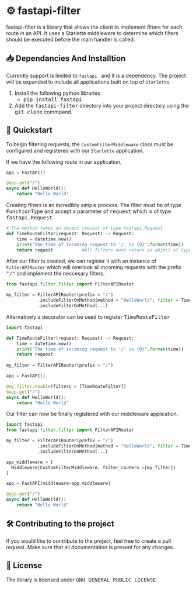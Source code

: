 # :gear: fastapi-filter
fastapi-filter is a library that allows the client to implement filters for each route in an API. It uses a Starlette middleware to determine which filters should be executed before the main handler is called. 

## :inbox_tray: Dependancies And Installtion 
Currently support is limited to ```fastapi ``` and it is a dependency. The project will be expanded to include all applications built on top of ```Starlette```. 
1. Install the following python libraries
    -  <kbd>pip install fastapi</kbd> 
2. Add the <kbd>fastapi-filter</kbd> directory into your project directory using the <kbd>git clone</kbd> commpand. 
## :pushpin: Quickstart

To begin filtering requests, the ```CustomFilterMiddleware``` class must be configured and registered with our ```Starlette``` application.

If we have the following route in our application,

```python
app = FastAPI()

@app.get("/")
async def HelloWorld():
    return "Hello World"
```

Creating filters is an incredibly simple process. The filter must be of type <kbd>FunctionType</kbd> and accept a parameter of <kbd>request</kbd> which is of type <kbd>fastapi.Request</kbd>.   

```python
# The method takes an object request of type fastapi.Request
def TimeRouteFilter(request: Request) -> Request:
    time = datetime.now()
    print("The time of incoming request to '/' is {0}".format(time))
    return request           #All filters must return an object of type Request
```


After our filter is created, we can register it with an instance of ```FilterAPIRouter``` which will overlook all incoming requests with the prefix <kbd>"/"</kbd> and implement the neccesary filters. 

```python
from fastapi-filter.filter import FilterAPIRouter

my_filter = FilterAPIRouter(prefix = "/")
            .includeFilterOnMethod(method = "HelloWorld", filter = TimeRouteFilter)
            .includeFilterOnMethod(...)
```

Alternatively a decorator can be used to register <kbd>TimeRouteFilter</kbd>

```python
import fastapi

def TimeRouteFilter(request: Request) -> Request:
    time = datetime.now()
    print("The time of incoming request to '/' is {0}".format(time))
    return request
    
my_filter = FilterAPIRouter(prefix = "/")

app = FastAPI()

@my_filter.enable(filters = [TimeRouteFilter])
@app.get("/")
async def HelloWorld():
    return "Hello World"
```

Our filter can now be finally registered with our middleware application.  

```python
import fastapi
from fastapi-filter.filter import FilterAPIRouter

my_filter = FilterAPIRouter(prefix = "/")
            .includeFilterOnMethod(method = "HelloWorld", filter = TimeRouteFilter)
            .includeFilterOnMethod(...)

app_middleware = [
  Middleware(CustomFilterMiddleware, filter_routers =[my_filter])
]

app = FastAPI(middleware=app_middleware)

@app.get("/")
async def HelloWorld():
    return "Hello World"
```
## :hammer_and_wrench: Contributing to the project
If you would like to contribute to the project, feel free to create a pull request. Make sure that all documentation is present for any changes.  
## :scroll: License

The library is licensed under <kbd>GNU GENERAL PUBLIC LICENSE</kbd>

